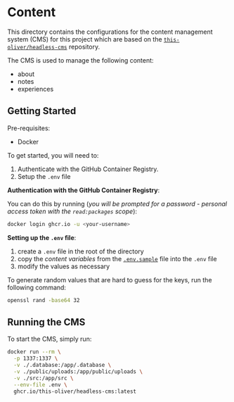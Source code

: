 # Content

This directory contains the configurations for the content management system (CMS) for this project which are based on the [`this-oliver/headless-cms`](https://github.com/this-oliver/headless-cms) repository.

The CMS is used to manage the following content:

- about
- notes
- experiences

## Getting Started

Pre-requisites:

- Docker

To get started, you will need to:

1. Authenticate with the GitHub Container Registry.
2. Setup the `.env` file

**Authentication with the GitHub Container Registry**:

You can do this by running (*you will be prompted for a password - personal access token with the `read:packages` scope*):

```bash
docker login ghcr.io -u <your-username>
```

**Setting up the `.env` file**:

1. create a `.env` file in the root of the directory
2. copy the *content variables* from the [`.env.sample`](./.env.sample) file into the `.env` file
3. modify the values as necessary

To generate random values that are hard to guess for the keys, run the following command:

```bash
openssl rand -base64 32
```

## Running the CMS

To start the CMS, simply run:

```bash
docker run --rm \
  -p 1337:1337 \
  -v ./.database:/app/.database \
  -v ./public/uploads:/app/public/uploads \
  -v ./src:/app/src \
  --env-file .env \
  ghcr.io/this-oliver/headless-cms:latest
```
